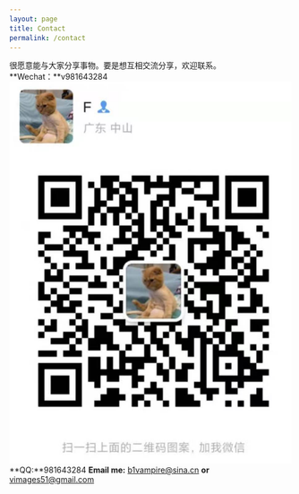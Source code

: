 ```yaml
---
layout: page
title: Contact
permalink: /contact
---
```


很愿意能与大家分享事物。要是想互相交流分享，欢迎联系。  
**Wechat：**v981643284  
![wechat](../assets/img/wechat.jpg "MyWechat")
**QQ:**981643284
**Email me:** b1vampire@sina.cn **or** vimages51@gmail.com
